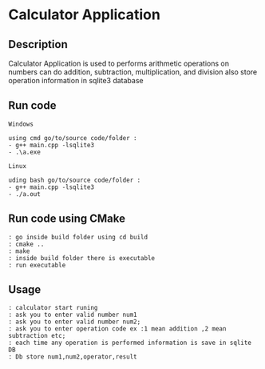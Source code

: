 # Calculator Application 
## Description
Calculator Application is used to performs arithmetic operations on numbers  can do addition, subtraction, multiplication, and division also store operation information in sqlite3 database 

## Run code 
```
Windows

using cmd go/to/source code/folder :
- g++ main.cpp -lsqlite3
- .\a.exe
```

```
Linux

uding bash go/to/source code/folder :
- g++ main.cpp -lsqlite3
- ./a.out
```
## Run code using CMake
```
: go inside build folder using cd build 
: cmake ..
: make 
: inside build folder there is executable 
: run executable
```
## Usage
```
: calculator start runing 
: ask you to enter valid number num1
: ask you to enter valid number num2;
: ask you to enter operation code ex :1 mean addition ,2 mean subtraction etc;
: each time any operation is performed information is save in sqlite DB
: Db store num1,num2,operator,result
```